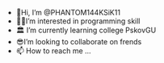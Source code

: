 - 💪Hi, I’m @PHANTOM144KSiK11
- 👨‍💻I’m interested in programming skill
- 🏛 I’m currently learning college PskovGU
- 😎I’m looking to collaborate on frends
- 📫 How to reach me ...

<!---
PHANTOM144KSiK11/PHANTOM144KSiK11 is a ✨ special ✨ repository because its `README.md` (this file) appears on your GitHub profile.
You can click the Preview link to take a look at your changes.
--->
